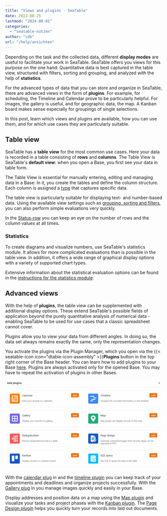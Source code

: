 ```yaml
---
title: "Views and plugins - SeaTable"
date: 2022-08-25
lastmod: "2024-08-01"
categories: 
  - "seatable-nutzen"
author: "cdb"
url: "/help/ansichten"
---
```


Depending on the task and the collected data, different **display modes** are useful to facilitate your work in SeaTable. SeaTable offers you views for this purpose on the one hand: Quantitative data is best captured in the table view, structured with filters, sorting and grouping, and analyzed with the help of **statistics**.

For the advanced types of data that you can store and organize in SeaTable, there are advanced views in the form of **plugins**. For example, for scheduling, the Timeline and Calendar prove to be particularly helpful. For images, the gallery is useful, and for geographic data, the map. A Kanban board makes sense especially for groupings of single selections.

In this post, learn which views and plugins are available, how you can use them, and for which use cases they are particularly suitable.

## Table view

SeaTable has a **table view** for the most common use cases. Here your data is recorded in a table consisting of **rows** and **columns**. The Table View is SeaTable's **default view**: when you open a Base, you first see your data in table form.

The Table View is essential for manually entering, editing and managing data in a Base: In it, you create the tables and define the column structure. Each column is assigned a [type](https://seatable.io/en/docs/arbeiten-mit-spalten/uebersicht-alle-spaltentypen/) that captures specific data.

The table view is particularly suitable for displaying text- and number-based data. Using the available view settings such as [grouping, sorting and filters](https://seatable.io/en/docs/grundlagen-von-ansichten/gruppierung-sortierung-und-filter/), you can also perform simple evaluations very quickly.

In the [Status-row](https://seatable.io/en/docs/ansichtsoptionen/die-status-zeile-und-ihre-funktionen/) you can keep an eye on the number of rows and the column values at all times.

### Statistics

To create diagrams and visualize numbers, use SeaTable's statistics module. It allows for more complicated evaluations than is possible in the table view. In addition, it offers a wide range of graphical display options with a variety of supported chart types.

Extensive information about the statistical evaluation options can be found in the [instructions for the statistics module](https://seatable.io/en/docs/plugins/anleitung-zum-statistik-plugin/).

## Advanced views

With the help of **plugins**, the table view can be supplemented with additional display options. These extend SeaTable's possible fields of application beyond the purely quantitative analysis of numerical data - enabling SeaTable to be used for use cases that a classic spreadsheet cannot cover.

Plugins allow you to view your data from different angles. In doing so, the data set always remains exactly the same, only the representation changes.

You activate the plugins via the Plugin Manager, which you open via the {{< seatable-icon icon="dtable-icon-assembly" >}}**Plugins** button in the top right corner of the Base header. You can learn how to add plugins to your Base [here](https://seatable.io/en/docs/plugins/aktivieren-eines-plugins-in-einer-base/). Plugins are always activated only for the opened Base. You may have to repeat the activation of plugins in other Bases.

![Overview of all plugins in SeaTable](images/Uebersicht-ueber-alle-Plugins-in-SeaTable.gif)

With the [calendar plug](https://seatable.io/en/docs/plugins/anleitung-zum-kalender-plugin/) in and the [timeline plugin](https://seatable.io/en/docs/plugins/anleitung-zum-timeline-plugin/) you can keep track of your appointments and deadlines and organize projects successfully. With the [Gallery plug](https://seatable.io/en/docs/plugins/anleitung-zum-galerie-plugin/) in you manage images quickly and easily in your Base.

Display addresses and position data on a map using the [Map plugin](https://seatable.io/en/docs/plugins/anleitung-zum-karten-plugin/) and visualize your tasks and project phases with the [Kanban plugin](https://seatable.io/en/docs/plugins/anleitung-zum-kanban-plugin/). The [Page Design plugin](https://seatable.io/en/docs/seitendesign-plugin/anleitung-zum-seitendesign-plugin/) helps you quickly turn your records into laid out documents.
